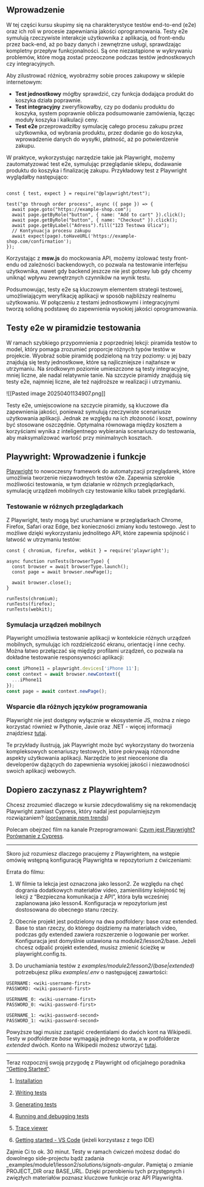 
## **Wprowadzenie**

W tej części kursu skupimy się na charakterystyce testów end-to-end (e2e) oraz ich roli w procesie zapewniania jakości oprogramowania. Testy e2e symulują rzeczywiste interakcje użytkownika z aplikacją, od front-endu przez back-end, aż po bazy danych i zewnętrzne usługi, sprawdzając kompletny przepływ funkcjonalności. Są one niezastąpione w wykrywaniu problemów, które mogą zostać przeoczone podczas testów jednostkowych czy integracyjnych.

Aby zilustrować różnicę, wyobraźmy sobie proces zakupowy w sklepie internetowym:

- **Test jednostkowy** mógłby sprawdzić, czy funkcja dodająca produkt do koszyka działa poprawnie.
- **Test integracyjny** zweryfikowałby, czy po dodaniu produktu do koszyka, system poprawnie oblicza podsumowanie zamówienia, łącząc moduły koszyka i kalkulacji ceny.
- **Test e2e** przeprowadziłby symulację całego procesu zakupu przez użytkownika, od wybrania produktu, przez dodanie go do koszyka, wprowadzenie danych do wysyłki, płatność, aż po potwierdzenie zakupu.
    

W praktyce, wykorzystując narzędzie takie jak Playwright, możemy zautomatyzować test e2e, symulując przeglądanie sklepu, dodawanie produktu do koszyka i finalizację zakupu. Przykładowy test z Playwright wyglądałby następująco:

```tsx

const { test, expect } = require("@playwright/test");

test("go through order process", async ({ page }) => {
  await page.goto("https://example-shop.com");
  await page.getByRole("button", { name: "Add to cart" }).click();
  await page.getByRole("button", { name: "Checkout" }).click();
  await page.getByLabel("Adress").fill("123 Testowa Ulica");
  // Kontynuacja procesu zakupu
  await expect(page).toHaveURL('https://example-shop.com/confirmation');
});

```

Korzystając z **msw.js** do mockowania API, możemy izolować testy front-endu od zależności backendowych, co pozwala na testowanie interfejsu użytkownika, nawet gdy backend jeszcze nie jest gotowy lub gdy chcemy uniknąć wpływu zewnętrznych czynników na wynik testu.

Podsumowując, testy e2e są kluczowym elementem strategii testowej, umożliwiającym weryfikację aplikacji w sposób najbliższy realnemu użytkowaniu. W połączeniu z testami jednostkowymi i integracyjnymi tworzą solidną podstawę do zapewnienia wysokiej jakości oprogramowania.

## Testy e2e w piramidzie testowania

W ramach szybkiego przypomnienia z poprzedniej lekcji: piramida testów to model, który pomaga zrozumieć proporcje różnych typów testów w projekcie. Wyobraź sobie piramidę podzieloną na trzy poziomy: u jej bazy znajdują się testy jednostkowe, które są najliczniejsze i najtańsze w utrzymaniu. Na środkowym poziomie umieszczone są testy integracyjne, mniej liczne, ale nadal relatywnie tanie. Na szczycie piramidy znajdują się testy e2e, najmniej liczne, ale też najdroższe w realizacji i utrzymaniu.

![[Pasted image 20250401134907.png]]

Testy e2e, umiejscowione na szczycie piramidy, są kluczowe dla zapewnienia jakości, ponieważ symulują rzeczywiste scenariusze użytkowania aplikacji. Jednak ze względu na ich złożoność i koszt, powinny być stosowane oszczędnie. Optymalna równowaga między kosztem a korzyściami wynika z inteligentnego wybierania scenariuszy do testowania, aby maksymalizować wartość przy minimalnych kosztach.

## **Playwright: Wprowadzenie i funkcje**

[Playwright](https://playwright.dev/) to nowoczesny framework do automatyzacji przeglądarek, które umożliwia tworzenie niezawodnych testów e2e. Zapewnia szerokie możliwości testowania, w tym działanie w różnych przeglądarkach, symulację urządzeń mobilnych czy testowanie kilku tabek przeglądarki.

### **Testowanie w różnych przeglądarkach**

Z Playwright, testy mogą być uruchamiane w przeglądarkach Chrome, Firefox, Safari oraz Edge, bez konieczności zmiany kodu testowego. Jest to możliwe dzięki wykorzystaniu jednolitego API, które zapewnia spójność i łatwość w utrzymaniu testów:

```tsx
const { chromium, firefox, webkit } = require('playwright');

async function runTests(browserType) {
  const browser = await browserType.launch();
  const page = await browser.newPage();
 
  await browser.close();
}

runTests(chromium); 
runTests(firefox);
runTests(webkit);
```

### **Symulacja urządzeń mobilnych**

Playwright umożliwia testowanie aplikacji w kontekście różnych urządzeń mobilnych, symulując ich rozdzielczość ekranu, orientację i inne cechy. Można łatwo przełączać się między profilami urządzeń, co pozwala na dokładne testowanie responsywności aplikacji:

```javascript
const iPhone11 = playwright.devices['iPhone 11'];
const context = await browser.newContext({
  ...iPhone11
});
const page = await context.newPage();
```


### Wsparcie dla różnych języków programowania

Playwright nie jest dostępny wyłącznie w ekosystemie JS, można z niego korzystać również w Pythonie, Javie oraz .NET - więcej informacji znajdziesz [tutaj](https://playwright.dev/docs/languages).

Te przykłady ilustrują, jak Playwright może być wykorzystany do tworzenia kompleksowych scenariuszy testowych, które pokrywają różnorodne aspekty użytkowania aplikacji. Narzędzie to jest nieocenione dla developerów dążących do zapewnienia wysokiej jakości i niezawodności swoich aplikacji webowych.

## Dopiero zaczynasz z Playwrightem?

Chcesz zrozumieć dlaczego w kursie zdecydowaliśmy się na rekomendację Playwright zamiast Cypress, który nadal jest popularniejszym rozwiązaniem? ([porównanie npm trends](https://npmtrends.com/cypress-vs-playwright))

Polecam obejrzeć film na kanale Przeprogramowani: [Czym jest Playwright? Porównanie z Cypress](https://www.youtube.com/watch?v=3NWyUztWsy0&t=109s&pp=ygUjcHJ6ZXByb2dyYW1vd2FuaSBjeXByZXNzIHBsYXl3cmlnaHQ=).

---

Skoro już rozumiesz dlaczego pracujemy z Playwrightem, na wstępie omówię wstępną konfigurację Playwrighta w repozytorium z ćwiczeniami:

Errata do filmu:

1. W filmie ta lekcja jest oznaczona jako lesson2. Ze względu na chęć dogrania dodatkowych materiałów video, zamieniliśmy kolejność tej lekcji z “Bezpieczna komunikacja z API”, która była wcześniej zaplanowana jako lesson4. Konfiguracja w repozytorium jest dostosowana do obecnego stanu rzeczy.
    
2. Obecnie projekt jest podzielony na dwa podfoldery: base oraz extended. Base to stan rzeczy, do którego dojdziemy na materiałach video, podczas gdy extended zawiera rozszerzenie o logowanie per worker. Konfiguracja jest domyślnie ustawiona na module2/lesson2/base. Jeżeli chcesz odpalić projekt extended, musisz zmienić ścieżkę w playwright.config.ts.
    
3. Do uruchamiania testów z _examples/module2/lesson2/(base|extended)_ potrzebujesz pliku _examples/.env_ o następującej zawartości:


```
USERNAME: <wiki-username-first>
PASSWORD: <wiki-password-first>

USERNAME_0: <wiki-username-first>
PASSWORD_0: <wiki-password-first>

USERNAME_1: <wiki-password-second>
PASSWORD_1: <wiki-password-second>
```

Powyższe tagi <wiki> musisz zastąpić credentialami do dwóch kont na Wikipedii. Testy w podfolderze _base_ wymagają jednego konta, a w podfolderze _extended_ dwóch. Konto na Wikipedii możesz utworzyć [tutaj](https://en.wikipedia.org/w/index.php?title=Special:CreateAccount&returnto=Main+Page).

---

Teraz rozpocznij swoją przygodę z Playwright od oficjalnego poradnika [“Getting Started”](https://playwright.dev/docs/intro):

1. [Installation](https://playwright.dev/docs/intro)
    
2. [Writing tests](https://playwright.dev/docs/writing-tests)
    
3. [Generating tests](https://playwright.dev/docs/codegen-intro)
    
4. [Running and debugging tests](https://playwright.dev/docs/running-tests)
    
5. [Trace viewer](https://playwright.dev/docs/trace-viewer-intro)
    
6. [Getting started - VS Code](https://playwright.dev/docs/getting-started-vscode) (jeżeli korzystasz z tego IDE)
    

Zajmie Ci to ok. 30 minut. Testy w ramach ćwiczeń możesz dodać do dowolnego side-projectu bądź zadania _examples/module1/lesson2/_solutions/signals-angular_**.** Pamiętaj o zmianie PROJECT_DIR oraz BASE_URL. Dzięki przerobieniu tych przystępnych i zwięzłych materiałów poznasz kluczowe funkcje oraz API Playwrighta.